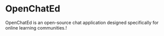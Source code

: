 # OpenChatEd
OpenChatEd is an open-source chat application designed specifically for online learning communities.!
